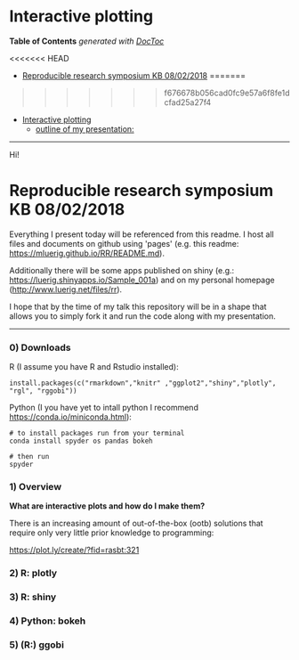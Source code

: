 
# Interactive plotting

<!-- START doctoc generated TOC please keep comment here to allow auto update -->
<!-- DON'T EDIT THIS SECTION, INSTEAD RE-RUN doctoc TO UPDATE -->
**Table of Contents**  *generated with [DocToc](https://github.com/thlorenz/doctoc)*

<<<<<<< HEAD
- [Reproducible research symposium KB 08/02/2018](#reproducible-research-symposium-kb-08022018)
=======
>>>>>>> f676678b056cad0fc9e57a6f8fe1dcfad25a27f4
- [Interactive plotting](#interactive-plotting)
  - [outline of my presentation:](#outline-of-my-presentation)

<!-- END doctoc generated TOC please keep comment here to allow auto update -->

---

Hi!

# Reproducible research symposium KB 08/02/2018
Everything I present today will be referenced from this readme. I host all files and documents on github using 'pages' (e.g. this readme: https://mluerig.github.io/RR/README.md).

Additionally there will be some apps published on shiny (e.g.: https://luerig.shinyapps.io/Sample_001a) and on my personal homepage (http://www.luerig.net/files/rr). 

I hope that by the time of my talk this repository will be in a shape that allows you to simply fork it and run the code along with my presentation.

---
### 0) Downloads

R (I assume you have R and Rstudio installed):        
```
install.packages(c("rmarkdown","knitr" ,"ggplot2","shiny","plotly", "rgl", "rggobi"))
```

Python (I you have yet to intall python I recommend https://conda.io/miniconda.html):
```
# to install packages run from your terminal
conda install spyder os pandas bokeh

# then run 
spyder
```

### 1) Overview

**What are interactive plots and how do I make them?**

There is an increasing amount of out-of-the-box (ootb) solutions that require only very little prior knowledge to programming:

https://plot.ly/create/?fid=rasbt:321

### 2) R: plotly

### 3) R: shiny

### 4) Python: bokeh

### 5) (R:) ggobi



